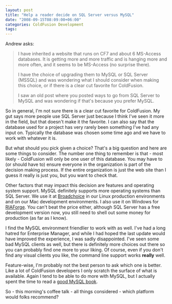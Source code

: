 ```yaml
---
layout: post
title: "Help a reader decide on SQL Server versus MySQL"
date: "2008-09-15T08:09:00+06:00"
categories: ColdFusion Development 
tags: 
---
```


Andrew asks:

<blockquote>
<p>
I have inherited a website that runs on CF7 and about 6 MS-Access databases. It is getting more and more traffic and is hanging more and more often, and it seems to be MS-Access
(no surprise there).
</p>

<p>
I have the choice of upgrading them to MySQL or SQL Server (MSSQL) and was wondering what I should consider when making this choice, or if there is a clear cut favorite for ColdFusion.
</p>

<p>
I saw an old post where you posted ways to go from SQL Server to MySQL and was wondering if that's because you prefer MySQL.
</p>
</blockquote>
<!--more-->
So in general, I'm not sure there is a clear cut favorite for ColdFusion. My gut says more people use SQL Server just because I think I've seen it more in the field, but that doesn't make it the favorite. I can also say that the database used for a project has very rarely been something I've had any input on. Typically the database was chosen some time ago and we have to work with whatever it is. 

But what should you pick given a choice? That's a big question and here are some things to consider. The number one thing to remember is that - most likely - ColdFusion will only be one user of this database. You may have to (or should have to) ensure everyone in the organization is part of the decision making process. If the entire organization is just the web site than I guess it really is just you, but you want to check that.

Other factors that may impact this decision are features and operating system support. MySQL definitely supports more operating systems than SQL Server. We use it at <a href="http://www.broadchoice.com">Broadchoice</a> in our Linux production environments and on our Mac development environments. I also use it on Windows for <a href="http://www.riaforge.org">RIAForge</a>. You can't beat the price either, although SQL Server has a free development version now, you still need to shell out some money for production (as far as I know). 

I find the MySQL environment friendlier to work with as well. I've had a long hatred for Enterprise Manager, and while I had hoped the last update would have improved the experience, I was sadly disappointed. I've seen some bad MySQL clients as well, but there is definitely more choices out there so you can probably find one more to your liking. Of course, even if you don't find any visual clients you like, the command line support works <b>really</b> well. 

Feature-wise, I'm probably not the best person to ask which one is better. Like a lot of ColdFusion developers I only scratch the surface of what is available. Again I tend to be able to do more with MySQL, but I actually spent the time to read a <a href="http://www.forta.com/books/0672327120/">good MySQL book</a>. 

So - this morning's coffee talk - all things considered - which platform would folks recommend?